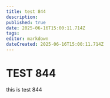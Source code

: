 ```yaml
---
title: test 844
description: 
published: true
date: 2025-06-16T15:00:11.714Z
tags: 
editor: markdown
dateCreated: 2025-06-16T15:00:11.714Z
---
```


# TEST 844
this is test 844
